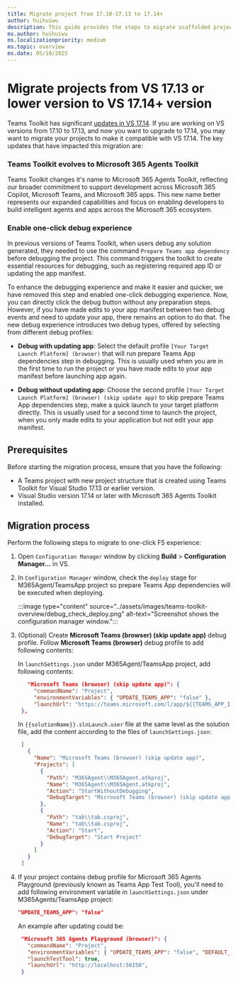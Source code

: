 ```yaml
---
title: Migrate project from 17.10-17.13 to 17.14+
author: huihuiwu
description: This guide provides the steps to migrate scaffolded project from Microsoft Teams template using Teams Toolkit in VS 17.13 or lower version to Microsoft 365 Agents template using Microsoft 365 Agents Toolkit in VS 17.14 or higher version."
ms.author: huihuiwu
ms.localizationpriority: medium
ms.topic: overview
ms.date: 05/19/2025
---
```


# Migrate projects from VS 17.13 or lower version to VS 17.14+ version

Teams Toolkit has significant [updates in VS 17.14](/visualstudio/releases/2022/release-notes). If you are working on VS versions from 17.10 to 17.13, and now you want to upgrade to 17.14, you may want to migrate your projects to make it compatible with VS 17.14. The key updates that have impacted this migration are:

### Teams Toolkit evolves to Microsoft 365 Agents Toolkit

Teams Toolkit changes it's name to Microsoft 365 Agents Toolkit, reflecting our broader commitment to support development across Microsoft 365 Copilot, Microsoft Teams, and Microsoft 365 apps. This new name better represents our expanded capabilities and focus on enabling developers to build intelligent agents and apps across the Microsoft 365 ecosystem.

### Enable one-click debug experience

In previous versions of Teams Toolkit, when users debug any solution generated, they needed to use the command `Prepare Teams app dependency` before debugging the project. This command triggers the toolkit to create essential resources for debugging, such as registering required app ID or updating the app manifest.

To enhance the debugging experience and make it easier and quicker, we have removed this step and enabled one-click debugging experience. Now, you can directly click the debug button without any preparation steps. However, if you have made edits to your app manifest between two debug events and need to update your app, there remains an option to do that. The new debug experience introduces two debug types, offered by selecting from different debug profiles:

- **Debug with updating app**: Select the default profile `[Your Target Launch Platform] (browser)` that will run prepare Teams App dependencies step in debugging. This is usually used when you are in the first time to run the project or you have made edits to your app manifest before launching app again.
  
- **Debug without updating app**: Choose the second profile `[Your Target Launch Platform] (browser) (skip update app)` to skip prepare Teams App dependencies step, make a quick launch to your target platform directly. This is usually used for a second time to launch the project, when you only made edits to your application but not edit your app manifest.

## Prerequisites

Before starting the migration process, ensure that you have the following:

* A Teams project with new project structure that is created using Teams Toolkit for Visual Studio 17.13 or earlier version.
* Visual Studio version 17.14 or later with Microsoft 365 Agents Toolkit installed.

## Migration process

Perform the following steps to migrate to one-click F5 experience:

1. Open `Configuration Manager` window by clicking **Build** > **Configuration Manager...** in VS.

2. In `Configuration Manager` window, check the `deploy` stage for M365Agent/TeamsApp project so prepare Teams App dependencies will be executed when deploying.

     :::image type="content" source="../assets/images/teams-toolkit-overview/debug_check_deploy.png" alt-text="Screenshot shows the configuration manager window.":::

3. (Optional) Create **Microsoft Teams (browser) (skip update app)** debug profile. Follow **Microsoft Teams (browser)** debug profile to add following contents:

   In `launchSettings.json` under M365Agent/TeamsApp project, add following contents:

   ```json
      "Microsoft Teams (browser) (skip update app)": {
        "commandName": "Project",
        "environmentVariables": { "UPDATE_TEAMS_APP": "false" },
        "launchUrl": "https://teams.microsoft.com/l/app/${{TEAMS_APP_ID}}?installAppPackage=true&webjoin=true&appTenantId=${{TEAMS_APP_TENANT_ID}}&login_hint=${{TEAMSFX_M365_USER_NAME}}"
    },
   ```
   In `{{solutionName}}.slnLaunch.user` file at the same level as the solution file, add the content according to the files of `launchSettings.json`:

   ```json
    [
      {
        "Name": "Microsoft Teams (browser) (skip update app)",
        "Projects": [
          {
            "Path": "M365Agent\\M365Agent.atkproj",
            "Name": "M365Agent\\M365Agent.atkproj",
            "Action": "StartWithoutDebugging",
            "DebugTarget": "Microsoft Teams (browser) (skip update app)"
          },
          {
            "Path": "tab\\tab.csproj",
            "Name": "tab\\tab.csproj",
            "Action": "Start",
            "DebugTarget": "Start Project"
          }
        ]
      }
    ]
   ```

4.  If your project contains debug profile for Microsoft 365 Agents Playground (previously known as Teams App Test Tool), you'll need to add following environment variable in `launchSettings.json` under M365Agents/TeamsApp project:

     ```json
     "UPDATE_TEAMS_APP": "false"
     ```
    An example after updating could be:
  
     ```json
      "Microsoft 365 Agents Playground (browser)": {
        "commandName": "Project",
        "environmentVariables": { "UPDATE_TEAMS_APP": "false", "DEFAULT_CHANNEL_ID": "emulator" },
        "launchTestTool": true,
        "launchUrl": "http://localhost:56150",
      }
     ```
